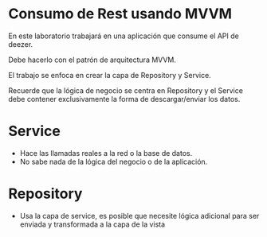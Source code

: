 # Consumo de Rest usando MVVM

En este laboratorio trabajará en una aplicación que consume el API de deezer.

Debe hacerlo con el patrón de arquitectura MVVM. 

El trabajo se enfoca en crear la capa de Repository y Service.

Recuerde que la lógica de negocio se centra en Repository y el Service debe contener exclusivamente la forma de descargar/enviar los datos.

# Service
- Hace las llamadas reales a la red o la base de datos.
- No sabe nada de la lógica del negocio o de la aplicación.

# Repository
- Usa la capa de service, es posible que necesite lógica adicional para ser enviada y transformada a la capa de la vista

